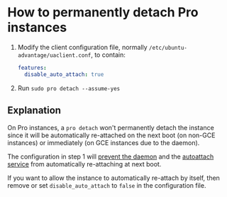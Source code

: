 # How to permanently detach Pro instances

1. Modify the client configuration file, normally
   `/etc/ubuntu-advantage/uaclient.conf`, to contain:

   ```yaml
   features:
     disable_auto_attach: true
   ```

2. Run `sudo pro detach --assume-yes`

## Explanation

On Pro instances, a `pro detach` won't permanently detach the instance since
it will be automatically re-attached on the next boot (on non-GCE instances)
or immediately (on GCE instances due to the daemon).

The configuration in step 1 will
[prevent the daemon](../explanations/autoattach_mechanisms.md) and the
[autoattach service](../../systemd/ua-auto-attach.service) from automatically
re-attaching at next boot.

If you want to allow the instance to automatically re-attach by itself, then
remove or set `disable_auto_attach` to `false` in the configuration file.
